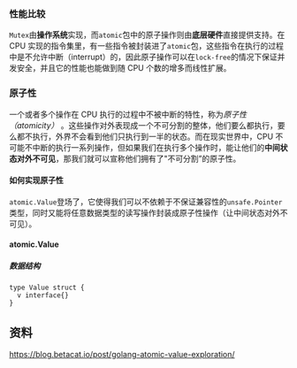 ### 性能比较

`Mutex`由**操作系统**实现，而`atomic`包中的原子操作则由**底层硬件**直接提供支持。在 CPU 实现的指令集里，有一些指令被封装进了`atomic`包，这些指令在执行的过程中是不允许中断（interrupt）的，因此原子操作可以在`lock-free`的情况下保证并发安全，并且它的性能也能做到随 CPU 个数的增多而线性扩展。

### 原子性

一个或者多个操作在 CPU 执行的过程中不被中断的特性，称为*原子性（atomicity）* 。这些操作对外表现成一个不可分割的整体，他们要么都执行，要么都不执行，外界不会看到他们只执行到一半的状态。而在现实世界中，CPU 不可能不中断的执行一系列操作，但如果我们在执行多个操作时，能让他们的**中间状态对外不可见**，那我们就可以宣称他们拥有了"不可分割”的原子性。

#### 如何实现原子性

`atomic.Value`登场了，它使得我们可以不依赖于不保证兼容性的`unsafe.Pointer`类型，同时又能将任意数据类型的读写操作封装成原子性操作（让中间状态对外不可见）。

#### atomic.Value

##### 数据结构

```
type Value struct {
  v interface{}
}
```

## 资料

https://blog.betacat.io/post/golang-atomic-value-exploration/